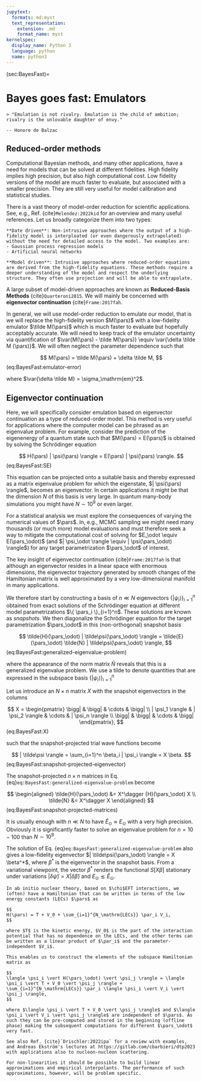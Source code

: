 ```yaml
---
jupytext:
  formats: md:myst
  text_representation:
    extension: .md
    format_name: myst
kernelspec:
  display_name: Python 3
  language: python
  name: python3
---
```


(sec:BayesFast)=
# Bayes goes fast: Emulators

```{epigraph}
> "Emulation is not rivalry. Emulation is the child of ambition; rivalry is the unlovable daughter of envy."

-- Honore de Balzac
```

## Reduced-order methods

Computational Bayesian methods, and many other applications, have a need for models that can be solved at different fidelities. High fidelity implies high precision, but also high computational cost. Low fidelity versions of the model are much faster to evaluate, but associated with a smaller precision. They are still very useful for model calibration and statistical studies. 

There is a vast theory of model-order reduction for scientific applications. See, e.g., Ref. {cite}`Melendez:2022kid` for an overview and many useful references. Let us broadly categorize them into two types:

```{admonition} Model-order reduction
**Date driven**: Non-intrusive approaches where the output of a high-fidelity model is interploated (or even dangerously extrapolated) without the need for detailed access to the model. Two examples are:
- Gaussian process regression models
- Artificial neural networks

**Model driven**: Intrusive approaches where reduced-order equations are derived from the high-fidelity equations. These methods require a deeper understanding of the model and respect the underlying structure. They often use projection and will be able to extrapolate. 
```

A large subset of model-driven approaches are known as **Reduced-Basis Methods** {cite}`Quarteroni2015`. We will mainly be concerned with **eigenvector continuation** {cite}`Frame:2017fah`.

In general, we will use model-order reduction to emulate our model, that is we will replace the high-fidelity version $M(\pars)$ with a low-fidelity emulator $\tilde M(\pars)$ which is much faster to evaluate but hopefully acceptably accurate. We will need to keep track of the emulator uncertainty via quantification of $\var{M(\pars) - \tilde M(\pars)} \equiv \var{\delta \tilde M (\pars)}$. We will often neglect the parameter dependence such that 

$$
M(\pars) = \tilde M(\pars) + \delta \tilde M,
$$ (eq:BayesFast:emulator-error)

where $\var{\delta \tilde M} = \sigma_\mathrm{em}^2$.

## Eigenvector continuation

Here, we will specifically consider emulation based on eigenvector continuation as a type of reduced-order model. This method is very useful for applications where the computer model can be phrased as an eigenvalue problem. For example, consider the prediction of the eigenenergy of a quantum state such that $M(\pars) = E(\pars)$ is obtained by solving the Schrödinger equation

$$
H(\pars) | \psi(\pars) \rangle = E(\pars) | \psi(\pars) \rangle.
$$ (eq:BayesFast:SE)

This equation can be projected onto a suitable basis and thereby expressed as a matrix eigenvalue problem for which the eigenstate, $| \psi(\pars) \rangle$, becomes an eigenvector. In certain applications it might be that the dimension $N$ of this basis is very large. In quantum many-body simulations you might have $N \sim 10^9$ or even larger. 

For a statistical analysis we must explore the consequences of varying the numerical values of $\pars$. In, e.g., MCMC sampling we might need many thousands (or much more) model evaluations and must therefore seek a way to mitigate the computational cost of solving for $E_\odot \equiv E(\pars_\odot)$ (and $| \psi_\odot \rangle \equiv | \psi(\pars_\odot) \rangle$) for any target parametrization $\pars_\odot$ of interest.

The key insight of eigenvector continuation {cite}`Frame:2017fah` is that although an eigenvector resides in a linear space with enormous dimensions, the eigenvector trajectory generated by smooth changes of the Hamiltonian matrix is well approximated by a very low-dimensional manifold in many applications.

We therefore start by constructing a basis of $n \ll N$ eigenvectors $\{ | \psi_i \rangle \}_{i=1}^n$ obtained from exact solutions of the Schrödinger equation at different model parametrizations $\{ \pars_i \}_{i=1}^n$. These solutions are known as *snapshots*. We then diagonalize the Schrödinger equation for the target parametrization $\pars_\odot$ in this (non-orthogonal) snapshot basis

$$
\tilde{H}(\pars_\odot) | \tilde\psi(\pars_\odot) \rangle = \tilde{E}(\pars_\odot) \tilde{N} | \tilde\psi(\pars_\odot) \rangle,
$$ (eq:BayesFast:generalized-eigenvalue-problem)

where the appearance of the norm matrix $\tilde{N}$ reveals that this is a generalized eigenvalue problem. We use a tilde to denote quantities that are expressed in the subspace basis $\{ | \psi_i \rangle \}_{i=1}^n$

Let us introduce an $N \times n$ matrix $X$ with the snapshot eigenvectors in the columns 

$$
X = \begin{pmatrix}
\bigg| & \bigg| & \cdots & \bigg| \\
| \psi_1 \rangle & | \psi_2 \rangle & \cdots & | \psi_n \rangle \\
\bigg| & \bigg| & \cdots & \bigg|
\end{pmatrix},
$$ (eq:BayesFast:X)

such that the snapshot-projected trial wave functions become

$$
| \tilde\psi \rangle = \sum_{i=1}^n \beta_i | \psi_i \rangle = X \beta.
$$ (eq:BayesFast:snapshot-projected-eigenvector)

The snapshot-projected $n \times n$ matrices in Eq. {eq}`eq:BayesFast:generalized-eigenvalue-problem` become

$$
\begin{aligned}
\tilde{H}(\pars_\odot) &= X^\dagger {H}(\pars_\odot) X \\
\tilde{N} &= X^\dagger X
\end{aligned}
$$ (eq:BayesFast:snapshot-projected-matrices)

It is usually enough with $n \ll N$ to have $\tilde{E}_\odot \approx E_\odot$ with a very high precision. Obviously it is significantly faster to solve an eigenvalue
problem for $n = 10−100$ than $N \sim 10^9$.

The solution of Eq. {eq}`eq:BayesFast:generalized-eigenvalue-problem` also gives a low-fidelity eigenvector $| \tilde\psi(\pars_\odot) \rangle = X \beta^*$, where $\beta^*$ is the eigenvector in the snapshot basis. From a variational viewpoint, the vector $\beta^*$ renders the functional $S[X\beta]$ stationary under variations $| \delta \tilde\psi \rangle = X | \delta \tilde\beta \rangle$ and $E_\odot \lesssim \tilde E_\odot$.

```{prf:example} Eigenvector continuation in ab initio nuclear theory
In ab initio nuclear theory, based on $\chi$EFT interactions, we (often) have a Hamiltonian that can be written in terms of the low energy constants (LECs) $\pars$ as

$$
H(\pars) = T + V_0 + \sum_{i=1}^{N_\mathrm{LECs}} \par_i V_i,
$$

where $T$ is the kinetic energy, $V_0$ is the part of the interaction potential that has no dependence on the LECs, and the other terms can be written as a linear product of $\par_i$ and the parameter-independent $V_i$.

This enables us to construct the elements of the subspace Hamiltonian matrix as

$$
\langle \psi_i \vert H(\pars_\odot) \vert \psi_j \rangle = \langle \psi_i \vert T + V_0 \vert \psi_j \rangle + \sum_{i=1}^{N_\mathrm{LECs}} \par_i \langle \psi_i \vert V_i \vert \psi_j \rangle,
$$

where $\langle \psi_i \vert T + V_0 \vert \psi_j \rangle$ and $\langle \psi_i \vert V_i \vert \psi_j \rangle$ are independent of $\pars$. As such they can be pre-computed and stored in the beginning (offline phase) making the subsequent computations for different $\pars_\odot$ very fast.

See also Ref. {cite}`Drischler:2022ipa` for a review with examples, and Andreas Ekström's lectures at https://gitlab.com/cbarbieri/dtp2023 with applications also to nucleon-nucleon scattering.

For non-linearities it should be possible to build linear approximations and empirical interpolants. The performance of such approximations, however, will be problem specific.
```

